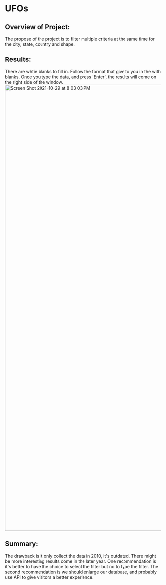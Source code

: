 # UFOs

## Overview of Project:
The propose of the project is to filter multiple criteria at the same time for the city, state, country and shape.
## Results:
There are whtie blanks to fill in. Follow the format that give to you in the with blanks. Once you type the data, and press 'Enter', the results will come on the right side of the window.
<img width="1440" alt="Screen Shot 2021-10-29 at 8 03 03 PM" src="https://user-images.githubusercontent.com/88211298/139518113-697d0178-3a01-40ac-9eef-bb895159fe1b.png">
## Summary:
The drawback is it only collect the data in 2010, it's outdated. There might be more interesting results come in the later year.
One recommendation is it's better to have the choice to select the filter but no to type the filter. The second recommendation is we should enlarge our database, and probably use API to give visitors a better experience.
